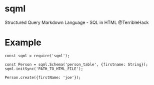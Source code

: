 # sqml
Structured Query Markdown Language - SQL in HTML @TerribleHack


# Example
```
const sqml = require('sqml');

const Person = sqml.Schema('person_table', {firstname: String});
sqml.initSync('PATH_TO_HTML_FILE');

Person.create({firstName: 'joe'});

```